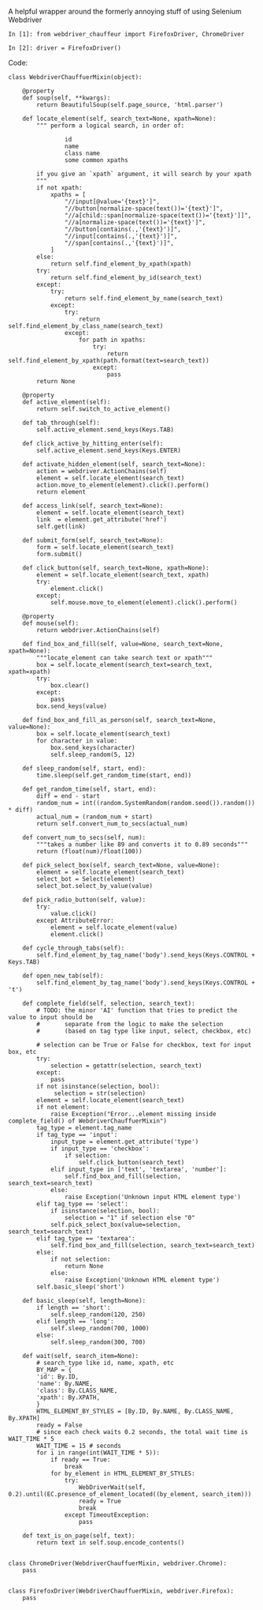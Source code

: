 A helpful wrapper around the formerly annoying stuff of using Selenium Webdriver

    In [1]: from webdriver_chauffeur import FirefoxDriver, ChromeDriver

    In [2]: driver = FirefoxDriver()


Code:


    class WebdriverChauffuerMixin(object):

        @property
        def soup(self, **kwargs):
            return BeautifulSoup(self.page_source, 'html.parser')

        def locate_element(self, search_text=None, xpath=None):
            """ perform a logical search, in order of:

                    id
                    name
                    class name
                    some common xpaths

            if you give an `xpath` argument, it will search by your xpath
            """
            if not xpath:
                xpaths = [
                    "//input[@value='{text}']",
                    "//button[normalize-space(text())='{text}']",
                    "//a[child::span[normalize-space(text())='{text}']]",
                    "//a[normalize-space(text())='{text}']",
                    "//button[contains(.,'{text}')]",
                    "//input[contains(.,'{text}')]",
                    "//span[contains(.,'{text}')]",
                ]
            else:
                return self.find_element_by_xpath(xpath)
            try:
                return self.find_element_by_id(search_text)
            except:
                try:
                    return self.find_element_by_name(search_text)
                except:
                    try:
                        return self.find_element_by_class_name(search_text)
                    except:
                        for path in xpaths:
                            try:
                                return self.find_element_by_xpath(path.format(text=search_text))
                            except:
                                pass
            return None

        @property
        def active_element(self):
            return self.switch_to_active_element()

        def tab_through(self):
            self.active_element.send_keys(Keys.TAB)

        def click_active_by_hitting_enter(self):
            self.active_element.send_keys(Keys.ENTER)

        def activate_hidden_element(self, search_text=None):
            action = webdriver.ActionChains(self)
            element = self.locate_element(search_text)
            action.move_to_element(element).click().perform()
            return element

        def access_link(self, search_text=None):
            element = self.locate_element(search_text)
            link  = element.get_attribute('href')
            self.get(link)

        def submit_form(self, search_text=None):
            form = self.locate_element(search_text)
            form.submit()

        def click_button(self, search_text=None, xpath=None):
            element = self.locate_element(search_text, xpath)
            try:
                element.click()
            except:
                self.mouse.move_to_element(element).click().perform()

        @property
        def mouse(self):
            return webdriver.ActionChains(self)

        def find_box_and_fill(self, value=None, search_text=None, xpath=None):
            """locate_element can take search text or xpath"""
            box = self.locate_element(search_text=search_text, xpath=xpath)
            try:
                box.clear()
            except:
                pass
            box.send_keys(value)

        def find_box_and_fill_as_person(self, search_text=None, value=None):
            box = self.locate_element(search_text)
            for character in value:
                box.send_keys(character)
                self.sleep_random(5, 12)

        def sleep_random(self, start, end):
            time.sleep(self.get_random_time(start, end))

        def get_random_time(self, start, end):
            diff = end - start
            random_num = int((random.SystemRandom(random.seed()).random()) * diff)
            actual_num = (random_num + start)
            return self.convert_num_to_secs(actual_num)

        def convert_num_to_secs(self, num):
            """takes a number like 89 and converts it to 0.89 seconds"""
            return (float(num)/float(100))

        def pick_select_box(self, search_text=None, value=None):
            element = self.locate_element(search_text)
            select_bot = Select(element)
            select_bot.select_by_value(value)

        def pick_radio_button(self, value):
            try:
                value.click()
            except AttributeError:
                element = self.locate_element(value)
                element.click()

        def cycle_through_tabs(self):
            self.find_element_by_tag_name('body').send_keys(Keys.CONTROL + Keys.TAB)

        def open_new_tab(self):
            self.find_element_by_tag_name('body').send_keys(Keys.CONTROL + 't')

        def complete_field(self, selection, search_text):
            # TODO: the minor 'AI' function that tries to predict the value to input should be
            #       separate from the logic to make the selection
            #       (based on tag type like input, select, checkbox, etc)

            # selection can be True or False for checkbox, text for input box, etc
            try:
                selection = getattr(selection, search_text)
            except:
                pass
            if not isinstance(selection, bool):
                 selection = str(selection)
            element = self.locate_element(search_text)
            if not element:
                raise Exception("Error...element missing inside complete_field() of WebdriverChauffuerMixin")
            tag_type = element.tag_name
            if tag_type == 'input':
                input_type = element.get_attribute('type')
                if input_type == 'checkbox':
                    if selection:
                        self.click_button(search_text)
                elif input_type in ['text', 'textarea', 'number']:
                    self.find_box_and_fill(selection, search_text=search_text)
                else:
                    raise Exception('Unknown input HTML element type')
            elif tag_type == 'select':
                if isinstance(selection, bool):
                    selection = "1" if selection else "0"
                self.pick_select_box(value=selection, search_text=search_text)
            elif tag_type == 'textarea':
                self.find_box_and_fill(selection, search_text=search_text)
            else:
                if not selection:
                    return None
                else:
                    raise Exception('Unknown HTML element type')
            self.basic_sleep('short')

        def basic_sleep(self, length=None):
            if length == 'short':
                self.sleep_random(120, 250)
            elif length == 'long':
                self.sleep_random(700, 1000)
            else:
                self.sleep_random(300, 700)

        def wait(self, search_item=None):
            # search_type like id, name, xpath, etc
            BY_MAP = {
            'id': By.ID,
            'name': By.NAME,
            'class': By.CLASS_NAME,
            'xpath': By.XPATH,
            }
            HTML_ELEMENT_BY_STYLES = [By.ID, By.NAME, By.CLASS_NAME, By.XPATH]
            ready = False
            # since each check waits 0.2 seconds, the total wait time is WAIT_TIME * 5
            WAIT_TIME = 15 # seconds
            for i in range(int(WAIT_TIME * 5)):
                if ready == True:
                    break
                for by_element in HTML_ELEMENT_BY_STYLES:
                    try:
                        WebDriverWait(self, 0.2).until(EC.presence_of_element_located((by_element, search_item)))
                        ready = True
                        break
                    except TimeoutException:
                        pass

        def text_is_on_page(self, text):
            return text in self.soup.encode_contents()


    class ChromeDriver(WebdriverChauffuerMixin, webdriver.Chrome):
        pass


    class FirefoxDriver(WebdriverChauffuerMixin, webdriver.Firefox):
        pass
